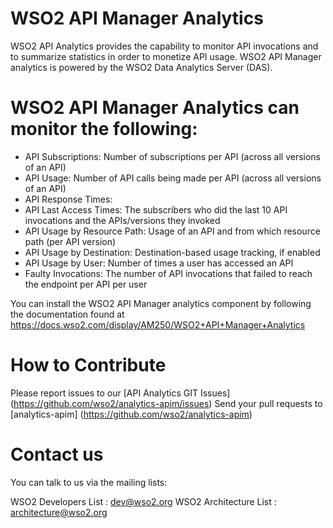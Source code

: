 
# WSO2 API Manager Analytics

WSO2 API Analytics provides the capability to monitor API invocations and to summarize statistics in order to monetize API usage. WSO2 API Manager analytics is powered by the WSO2 Data Analytics Server (DAS).

# WSO2 API Manager Analytics can monitor the following:

- API Subscriptions: Number of subscriptions per API (across all versions of an API)
- API Usage: Number of API calls being made per API (across all versions of an API)
- API Response Times: 
- API Last Access Times: The subscribers who did the last 10 API invocations and the APIs/versions they invoked
- API Usage by Resource Path: Usage of an API and from which resource path (per API version)
- API Usage by Destination: Destination-based usage tracking, if enabled
- API Usage by User: Number of times a user has accessed an API
- Faulty Invocations: The number of API invocations that failed to reach the endpoint per API per user

You can install the WSO2 API Manager analytics component by following the documentation found at https://docs.wso2.com/display/AM250/WSO2+API+Manager+Analytics

# How to Contribute

Please report issues to our [API Analytics GIT Issues] (https://github.com/wso2/analytics-apim/issues)
Send your pull requests to [analytics-apim] (https://github.com/wso2/analytics-apim)

# Contact us
You can talk to us via the mailing lists:

WSO2 Developers List : dev@wso2.org
WSO2 Architecture List : architecture@wso2.org

